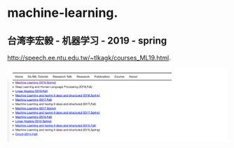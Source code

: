 # machine-learning.  


## 台湾李宏毅 - 机器学习 - 2019 - spring
http://speech.ee.ntu.edu.tw/~tlkagk/courses_ML19.html. 


![](https://raw.githubusercontent.com/latermonk/machine-learning/master/_image/ml-course.png)
